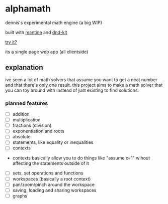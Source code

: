 # alphamath

dennis's experimental math engine (a big WIP)

built with [mantine](https://mantine.dev) and [dnd-kit](https://dndkit.com/)

[try it?](https://thealan404.github.io/alphamath)

its a single page web app (all clientside)

## explanation

ive seen a lot of math solvers that assume you want to get a neat number and that there's only one result. this project aims to make a math solver that you can toy around with instead of just existing to find solutions.

### planned features

- [ ] addition
- [ ] multiplication
- [ ] fractions (division)
- [ ] exponentiation and roots
- [ ] absolute
- [ ] statements, like equality or inequalities
- [ ] contexts  
- contexts basically allow you to do things like "assume x=1" wihout affecting the statements outside of it
- [ ] sets, set operations and functions
- [ ] workspaces (basically a root context)
- [ ] pan/zoom/pinch around the workspace
- [ ] saving, loading and sharing workspaces
- [ ] graphs
